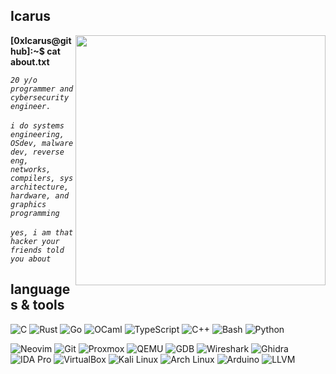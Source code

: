 ## Icarus

<p>
  <img align="right" src="https://github-readme-stats-sigma-five.vercel.app/api?username=0xIcarus&show_icons=true&theme=great-gatsby" width="400">
    <b>[0xIcarus@github]:~$ cat about.txt</b> <br>
  <em>
    
  `20 y/o programmer and cybersecurity engineer.`<br><br>
  `i do systems engineering, OSdev, malware dev, reverse eng,`<br>
  `networks, compilers, sys architecture, hardware, and graphics`<br>
  `programming`<br><br>
  `yes, i am that hacker your friends told you about`
  </em>
</p>



## languages & tools

![C](https://img.shields.io/badge/C-1d2021?style=flat&logo=c&logoColor=orange)
![Rust](https://img.shields.io/badge/Rust-1d2021?style=flat&logo=rust&logoColor=orange)
![Go](https://img.shields.io/badge/Go-1d2021?style=flat&logo=go&logoColor=orange)
![OCaml](https://img.shields.io/badge/OCaml-1d2021?style=flat&logo=ocaml&logoColor=orange)
![TypeScript](https://img.shields.io/badge/TypeScript-1d2021?style=flat&logo=typescript&logoColor=orange)
![C++](https://img.shields.io/badge/C++-1d2021?style=flat&logo=c%2B%2B&logoColor=orange)
![Bash](https://img.shields.io/badge/Bash-1d2021?style=flat&logo=gnubash&logoColor=orange)
![Python](https://img.shields.io/badge/Python-1d2021?style=flat&logo=python&logoColor=orange)

![Neovim](https://img.shields.io/badge/Neovim-1d2021?style=flat&logo=neovim&logoColor=orange)
![Git](https://img.shields.io/badge/Git-1d2021?style=flat&logo=git&logoColor=orange)
![Proxmox](https://img.shields.io/badge/Proxmox-1d2021?style=flat&logo=proxmox&logoColor=orange)
![QEMU](https://img.shields.io/badge/QEMU-1d2021?style=flat&logo=qemu&logoColor=orange)
![GDB](https://img.shields.io/badge/GDB-1d2021?style=flat&logo=gnu&logoColor=orange)
![Wireshark](https://img.shields.io/badge/Wireshark-1d2021?style=flat&logo=wireshark&logoColor=orange)
![Ghidra](https://img.shields.io/badge/Ghidra-1d2021?style=flat&logo=ghidra&logoColor=orange)
![IDA Pro](https://img.shields.io/badge/IDA--Pro-1d2021?style=flat&logo=data&logoColor=orange)
![VirtualBox](https://img.shields.io/badge/VirtualBox-1d2021?style=flat&logo=virtualbox&logoColor=orange)
![Kali Linux](https://img.shields.io/badge/Kali--Linux-1d2021?style=flat&logo=kali-linux&logoColor=orange)
![Arch Linux](https://img.shields.io/badge/Arch--Linux-1d2021?style=flat&logo=arch-linux&logoColor=orange)
![Arduino](https://img.shields.io/badge/Arduino-1d2021?style=flat&logo=arduino&logoColor=orange)
![LLVM](https://img.shields.io/badge/LLVM-1d2021?style=flat&logo=llvm&logoColor=orange)

